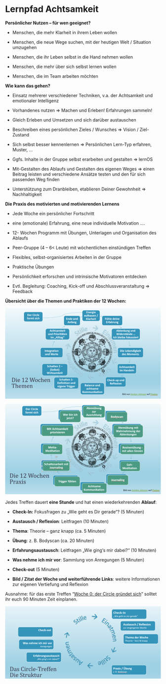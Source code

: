# Lernpfad Achtsamkeit

**Persönlicher Nutzen – für wen geeignet?**

-   Menschen, die mehr Klarheit in ihrem Leben wollen

-   Menschen, die neue Wege suchen, mit der heutigen Welt / Situation
    umzugehen

-   Menschen, die ihr Leben selbst in die Hand nehmen wollen

-   Menschen, die mehr über sich selbst lernen wollen

-   Menschen, die im Team arbeiten möchten

**Wie kann das gehen?**

-   Einsatz mehrerer verschiedener Techniken, v.a. der Achtsamkeit und
    emotionaler Intelligenz

-   Vorhandenes nutzen =&gt; Machen und Erleben! Erfahrungen sammeln!

-   Gleich Erleben und Umsetzen und sich darüber austauschen

-   Beschreiben eines persönlichen Zieles / Wunsches =&gt; Vision /
    Ziel-Zustand

-   Sich selbst besser kennenlernen =&gt; Persönlichen Lern-Typ
    erfahren, Muster, …

-   Ggfs. Inhalte in der Gruppe selbst erarbeiten und gestalten =&gt;
    lernOS

-   Mit-Gestalten des Ablaufs und Gestalten des eigenen Weges =&gt;
    einen Beitrag leisten und verschiedene Ansätze testen und den für
    sich passenden Weg finden

-   Unterstützung zum Dranbleiben, etablieren Deiner Gewohnheit =&gt;
    Nachhaltigkeit

**Die Praxis des motivierten und motivierenden Lernens**

-   Jede Woche ein persönlicher Fortschritt

-   eine (emotionale) Erfahrung, eine neue individuelle Motivation ….

-   12- Wochen Programm mit Übungen, Unterlagen und Organisation des
    Ablaufs

-   Peer-Gruppe (4 – 6&lt; Leute) mit wöchentlichen einstündigen Treffen

-   Flexibles, selbst-organisiertes Arbeiten in der Gruppe

-   Praktische Übungen

-   Persönlichkeit erforschen und intrinsische Motivatoren entdecken

-   Evtl. Begleitung: Coaching, Kick-off und Abschlussveranstaltung
    =&gt; Feedback

**Übersicht über die Themen und Praktiken der 12 Wochen:**

![](./images/image3.png)

![](./images/image4.png)

Jedes Treffen dauert **eine Stunde** und hat einen wiederkehrenden **Ablauf**:

-   **Check-In:** Fokusfragen zu „Wie geht es Dir gerade“? (5 Minuten)

-   **Austausch / Reflexion**: Leitfragen (10 Minuten)

-   **Thema**: Theorie – ganz knapp (ca. 5 Minuten)

-   **Übung**: z. B. Bodyscan (ca. 20 Minuten)

-   **Erfahrungsaustausch**: Leitfragen „Wie ging‘s mir dabei?“ (10
    Minuten)

-   **Was nehme ich mir vor**: Sammlung von Anregungen (5 Minuten)

-   **Check-out** (5 Minuten)

-   **Bild / Zitat der Woche und weiterführende Links**: weitere
    Informationen zur eigenen Vertiefung und Reflexion

Ausnahme: für das erste Treffen “[Woche 0: der Circle gründet
sich](#woche-0-der-circle-gründet-sich)” solltet ihr euch 90 Minuten
Zeit einplanen.

![](./images/image5.png)